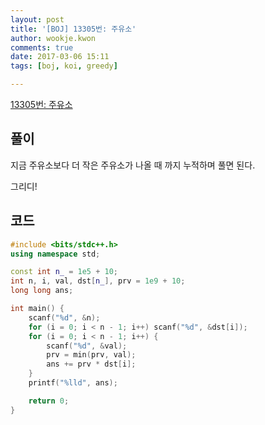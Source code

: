 ```yaml
---
layout: post
title: '[BOJ] 13305번: 주유소'
author: wookje.kwon
comments: true
date: 2017-03-06 15:11
tags: [boj, koi, greedy]

---
```


[13305번: 주유소](https://www.acmicpc.net/problem/13305)

## 풀이

지금 주유소보다 더 작은 주유소가 나올 때 까지 누적하며 풀면 된다. 

그리디!

## 코드

```cpp
#include <bits/stdc++.h>
using namespace std;

const int n_ = 1e5 + 10;
int n, i, val, dst[n_], prv = 1e9 + 10;
long long ans;

int main() {
	scanf("%d", &n);
	for (i = 0; i < n - 1; i++) scanf("%d", &dst[i]);
	for (i = 0; i < n - 1; i++) {
		scanf("%d", &val);
		prv = min(prv, val);
		ans += prv * dst[i];
	}
	printf("%lld", ans);

	return 0;
}
```